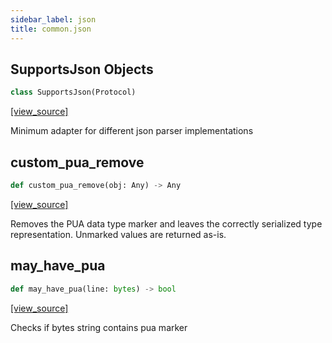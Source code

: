 ```yaml
---
sidebar_label: json
title: common.json
---
```


## SupportsJson Objects

```python
class SupportsJson(Protocol)
```

[[view_source]](https://github.com/dlt-hub/dlt/blob/9857029af018a582dd24da4070562f58bb7e9fc5/dlt/common/json/__init__.py#L22)

Minimum adapter for different json parser implementations

## custom\_pua\_remove

```python
def custom_pua_remove(obj: Any) -> Any
```

[[view_source]](https://github.com/dlt-hub/dlt/blob/9857029af018a582dd24da4070562f58bb7e9fc5/dlt/common/json/__init__.py#L178)

Removes the PUA data type marker and leaves the correctly serialized type representation. Unmarked values are returned as-is.

## may\_have\_pua

```python
def may_have_pua(line: bytes) -> bool
```

[[view_source]](https://github.com/dlt-hub/dlt/blob/9857029af018a582dd24da4070562f58bb7e9fc5/dlt/common/json/__init__.py#L188)

Checks if bytes string contains pua marker

